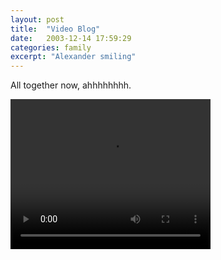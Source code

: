 ```yaml
---
layout: post
title:  "Video Blog"
date:   2003-12-14 17:59:29
categories: family
excerpt: "Alexander smiling"
---
```

All together now, ahhhhhhhh.

<video width="320" height="240" controls>
  <source src="/assets/AlexSmile.mov" type="video/mp4">
Your browser does not support the video tag.
</video>

